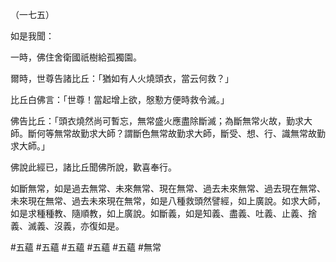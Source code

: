 （一七五）

如是我聞：

一時，佛住舍衛國祇樹給孤獨園。

爾時，世尊告諸比丘：「猶如有人火燒頭衣，當云何救？」

比丘白佛言：「世尊！當起增上欲，慇懃方便時救令滅。」

佛告比丘：「頭衣燒然尚可暫忘，無常盛火應盡除斷滅；為斷無常火故，勤求大師。斷何等無常故勤求大師？謂斷色無常故勤求大師，斷受、想、行、識無常故勤求大師。」

佛說此經已，諸比丘聞佛所說，歡喜奉行。

如斷無常，如是過去無常、未來無常、現在無常、過去未來無常、過去現在無常、未來現在無常、過去未來現在無常，如是八種救頭然譬經，如上廣說。如求大師，如是求種種教、隨順教，如上廣說。如斷義，如是知義、盡義、吐義、止義、捨義、滅義、沒義，亦復如是。



#五蘊
#五蘊
#五蘊
#五蘊
#五蘊
#無常

